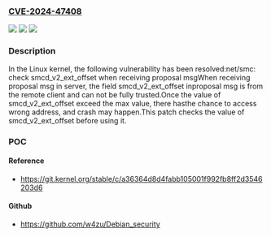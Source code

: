 ### [CVE-2024-47408](https://cve.mitre.org/cgi-bin/cvename.cgi?name=CVE-2024-47408)
![](https://img.shields.io/static/v1?label=Product&message=Linux&color=blue)
![](https://img.shields.io/static/v1?label=Version&message=5c21c4ccafe85906db809de3af391fd434df8a27%3C%20a36364d8d4fabb105001f992fb8ff2d3546203d6%20&color=brighgreen)
![](https://img.shields.io/static/v1?label=Vulnerability&message=n%2Fa&color=brighgreen)

### Description

In the Linux kernel, the following vulnerability has been resolved:net/smc: check smcd_v2_ext_offset when receiving proposal msgWhen receiving proposal msg in server, the field smcd_v2_ext_offset inproposal msg is from the remote client and can not be fully trusted.Once the value of smcd_v2_ext_offset exceed the max value, there hasthe chance to access wrong address, and crash may happen.This patch checks the value of smcd_v2_ext_offset before using it.

### POC

#### Reference
- https://git.kernel.org/stable/c/a36364d8d4fabb105001f992fb8ff2d3546203d6

#### Github
- https://github.com/w4zu/Debian_security

